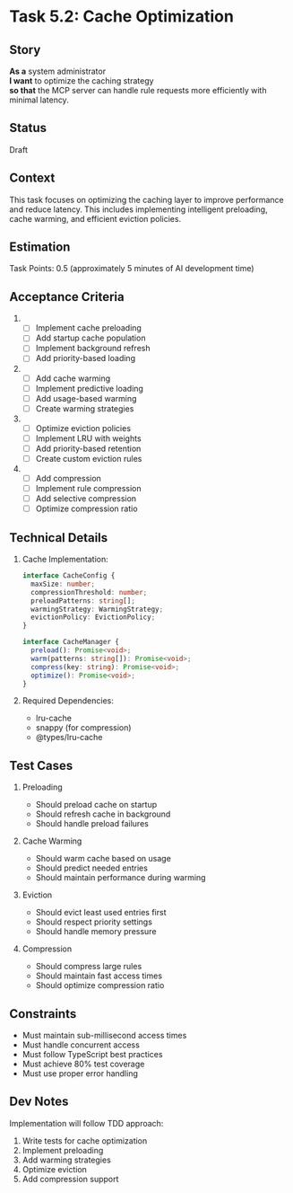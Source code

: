 # Task 5.2: Cache Optimization

## Story

**As a** system administrator\
**I want** to optimize the caching strategy\
**so that** the MCP server can handle rule requests more efficiently with minimal latency.

## Status

Draft

## Context

This task focuses on optimizing the caching layer to improve performance and reduce latency. This includes implementing intelligent preloading, cache warming, and efficient eviction policies.

## Estimation

Task Points: 0.5 (approximately 5 minutes of AI development time)

## Acceptance Criteria

1. - [ ] Implement cache preloading
   - [ ] Add startup cache population
   - [ ] Implement background refresh
   - [ ] Add priority-based loading
2. - [ ] Add cache warming
   - [ ] Implement predictive loading
   - [ ] Add usage-based warming
   - [ ] Create warming strategies
3. - [ ] Optimize eviction policies
   - [ ] Implement LRU with weights
   - [ ] Add priority-based retention
   - [ ] Create custom eviction rules
4. - [ ] Add compression
   - [ ] Implement rule compression
   - [ ] Add selective compression
   - [ ] Optimize compression ratio

## Technical Details

1. Cache Implementation:

   ```typescript
   interface CacheConfig {
     maxSize: number;
     compressionThreshold: number;
     preloadPatterns: string[];
     warmingStrategy: WarmingStrategy;
     evictionPolicy: EvictionPolicy;
   }

   interface CacheManager {
     preload(): Promise<void>;
     warm(patterns: string[]): Promise<void>;
     compress(key: string): Promise<void>;
     optimize(): Promise<void>;
   }
   ```

2. Required Dependencies:
   - lru-cache
   - snappy (for compression)
   - @types/lru-cache

## Test Cases

1. Preloading

   - Should preload cache on startup
   - Should refresh cache in background
   - Should handle preload failures

2. Cache Warming

   - Should warm cache based on usage
   - Should predict needed entries
   - Should maintain performance during warming

3. Eviction

   - Should evict least used entries first
   - Should respect priority settings
   - Should handle memory pressure

4. Compression
   - Should compress large rules
   - Should maintain fast access times
   - Should optimize compression ratio

## Constraints

- Must maintain sub-millisecond access times
- Must handle concurrent access
- Must follow TypeScript best practices
- Must achieve 80% test coverage
- Must use proper error handling

## Dev Notes

Implementation will follow TDD approach:

1. Write tests for cache optimization
2. Implement preloading
3. Add warming strategies
4. Optimize eviction
5. Add compression support
